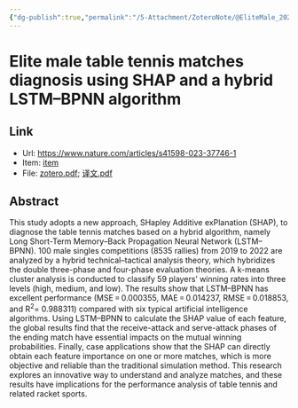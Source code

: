 ```yaml
---
{"dg-publish":true,"permalink":"/5-Attachment/ZoteroNote/@EliteMale_2023_Song/","title":"Elite male table tennis matches diagnosis using SHAP and a hybrid LSTM–BPNN algorithm"}
---
```


# Elite male table tennis matches diagnosis using SHAP and a hybrid LSTM–BPNN algorithm
## Link
- Url: https://www.nature.com/articles/s41598-023-37746-1
- Item: [item](zotero://select/library/items/IY78MRVP)
- File: [zotero.pdf](zotero://open-pdf/library/items/AET4BESU); [译文.pdf](zotero://open-pdf/library/items/PLHXFAP8)
## Abstract
This study adopts a new approach, SHapley Additive exPlanation (SHAP), to diagnose the table tennis matches based on a hybrid algorithm, namely Long Short-Term Memory–Back Propagation Neural Network (LSTM–BPNN). 100 male singles competitions (8535 rallies) from 2019 to 2022 are analyzed by a hybrid technical–tactical analysis theory, which hybridizes the double three-phase and four-phase evaluation theories. A k-means cluster analysis is conducted to classify 59 players’ winning rates into three levels (high, medium, and low). The results show that LSTM–BPNN has excellent performance (MSE = 0.000355, MAE = 0.014237, RMSE = 0.018853, and ${\mathrm{R}}^{2}$= 0.988311) compared with six typical artificial intelligence algorithms. Using LSTM–BPNN to calculate the SHAP value of each feature, the global results find that the receive-attack and serve-attack phases of the ending match have essential impacts on the mutual winning probabilities. Finally, case applications show that the SHAP can directly obtain each feature importance on one or more matches, which is more objective and reliable than the traditional simulation method. This research explores an innovative way to understand and analyze matches, and these results have implications for the performance analysis of table tennis and related racket sports.